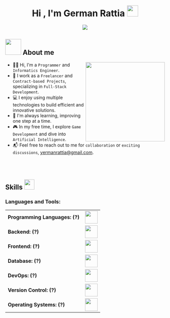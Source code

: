 <h1 align="center">Hi , I'm German Rattia <img src="https://media.giphy.com/media/hvRJCLFzcasrR4ia7z/giphy.gif" width="35"></h1>

<p align="center">
  <a href="https://github.com/DenverCoder1/readme-typing-svg">
    <img src="https://readme-typing-svg.herokuapp.com?font=Time+New+Roman&color=%23C8BE25&size=25&center=true&vCenter=true&width=600&height=100&lines=Ingeniero+en+Informática;Full+Stack+Developer;Me+apasiona+programar+❤️">
  </a>
</p>

## <picture><img src = "https://github.com/7oSkaaa/7oSkaaa/blob/main/Images/about_me.gif?raw=true" width = 50px></picture> About me

<picture> <img align="right" src="https://github.com/7oSkaaa/7oSkaaa/blob/main/Images/Right_Side.gif?raw=true" width = 250px></picture>

- :man_technologist: Hi, I'm a `Programmer` and `Informatics Engineer`.
- :briefcase: I work as a `Freelancer` and `Contract-based Projects`, specializing in `Full-Stack Development`.
- :computer: I enjoy using multiple technologies to build efficient and innovative solutions.
- :rocket: I'm always learning, improving one step at a time.
- :video_game: In my free time, I explore `Game Development` and dive into `Artificial Intelligence`.
- :mailbox_with_mail: Feel free to reach out to me for `collaboration` or `exciting discussions`, yermanrattia@gmail.com.

<br><br>

<h2> Skills <img src = "https://media2.giphy.com/media/QssGEmpkyEOhBCb7e1/giphy.gif?cid=ecf05e47a0n3gi1bfqntqmob8g9aid1oyj2wr3ds3mg700bl&rid=giphy.gif" width = 32px> </h2>
<h3 align="left">Languages and Tools:</h3>
<table>
    <tr>
        <td style="font-weight: bold; padding-right: 10px; vertical-align: center; border: none;">
            Programming Languages: 
            <span title="Lenguajes base que usas para construir software.">(?)</span>
        </td>
        <td>
            <img height="40" src="https://skillicons.dev/icons?i=python,javascript,typescript,cplusplus,rust"/>
        </td>
    </tr>
    <tr>
        <td style="font-weight: bold; padding-right: 10px; vertical-align: center; border: none;">
            Backend: 
            <span title="Herramientas y frameworks utilizados para el desarrollo del lado del servidor.">(?)</span>
        </td>
        <td>
            <img height="40" src="https://skillicons.dev/icons?i=nodejs,django,flask,nestjs,laravel"/>
        </td>
    </tr>
    <tr>
        <td style="font-weight: bold; padding-right: 10px; vertical-align: center; border: none;">
            Frontend: 
            <span title="Frameworks y tecnologías usadas para construir interfaces de usuario.">(?)</span>
        </td>
        <td>
            <img height="40" src="https://skillicons.dev/icons?i=react,angular,vue,tailwind,bootstrap,css,html,sass"/>
        </td>
    </tr>
    <tr>
        <td style="font-weight: bold; padding-right: 10px; vertical-align: center; border: none;">
            Database: 
            <span title="Sistemas de bases de datos utilizados para almacenar y gestionar información.">(?)</span>
        </td>
        <td>
            <img height="40" src="https://skillicons.dev/icons?i=mysql,postgresql,mongodb,firebase"/>
        </td>
    </tr>
    <tr>
        <td style="font-weight: bold; padding-right: 10px; vertical-align: center; border: none;">
            DevOps: 
            <span title="Herramientas para la automatización, despliegue y administración de infraestructura.">(?)</span>
        </td>
        <td>
            <img height="40" src="https://skillicons.dev/icons?i=docker,aws,gcp"/>
        </td>
    </tr>
    <tr>
        <td style="font-weight: bold; padding-right: 10px; vertical-align: center; border: none;">
            Version Control: 
            <span title="Herramientas utilizadas para el control de versiones de proyectos.">(?)</span>
        </td>
        <td>
            <img height="40" src="https://skillicons.dev/icons?i=git,github,gitlab"/>
        </td>
    </tr>
    <tr>
        <td style="font-weight: bold; padding-right: 10px; vertical-align: center; border: none;">
            Operating Systems: 
            <span title="Sistemas operativos con los que tienes experiencia.">(?)</span>
        </td>
        <td>
            <img height="40" src="https://skillicons.dev/icons?i=linux,ubuntu,debian,windows"/>
        </td>
    </tr>
</table>
